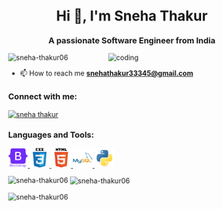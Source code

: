 <h1 align="center">Hi 👋, I'm Sneha Thakur</h1>
<h3 align="center">A passionate Software Engineer from India</h3>

<img align="right" alt="coding" width="300" src="https://www.bing.com/th/id/OGC.8fd6ae2f0922e6ed19909533860bde90?pid=1.7&rurl=https%3a%2f%2fcdn.dribbble.com%2fusers%2f17707%2fscreenshots%2f2413754%2frrr.gif&ehk=erIZtubNbjKvMTXk4pMDGVUchz3gS1Cx1KThjw2lRE0%3d">

<p align="left"> <img src="https://komarev.com/ghpvc/?username=sneha-thakur06&label=Profile%20views&color=0e75b6&style=flat" alt="sneha-thakur06" /> </p>

- 📫 How to reach me **snehathakur33345@gmail.com**

<h3 align="left">Connect with me:</h3>
<p align="left">
<a href="https://linkedin.com/in/sneha thakur" target="blank"><img align="center" src="https://raw.githubusercontent.com/rahuldkjain/github-profile-readme-generator/master/src/images/icons/Social/linked-in-alt.svg" alt="sneha thakur" height="30" width="40" /></a>
</p>

<h3 align="left">Languages and Tools:</h3>
<p align="left"> <a href="https://getbootstrap.com" target="_blank" rel="noreferrer"> <img src="https://raw.githubusercontent.com/devicons/devicon/master/icons/bootstrap/bootstrap-plain-wordmark.svg" alt="bootstrap" width="40" height="40"/> </a> <a href="https://www.w3schools.com/css/" target="_blank" rel="noreferrer"> <img src="https://raw.githubusercontent.com/devicons/devicon/master/icons/css3/css3-original-wordmark.svg" alt="css3" width="40" height="40"/> </a> <a href="https://www.w3.org/html/" target="_blank" rel="noreferrer"> <img src="https://raw.githubusercontent.com/devicons/devicon/master/icons/html5/html5-original-wordmark.svg" alt="html5" width="40" height="40"/> </a> <a href="https://www.mysql.com/" target="_blank" rel="noreferrer"> <img src="https://raw.githubusercontent.com/devicons/devicon/master/icons/mysql/mysql-original-wordmark.svg" alt="mysql" width="40" height="40"/> </a> <a href="https://www.python.org" target="_blank" rel="noreferrer"> <img src="https://raw.githubusercontent.com/devicons/devicon/master/icons/python/python-original.svg" alt="python" width="40" height="40"/> </a> </p>

<p><img align="left" src="https://github-readme-stats.vercel.app/api/top-langs?username=sneha-thakur06&show_icons=true&locale=en&layout=compact" alt="sneha-thakur06" /></p>

<p>&nbsp;<img align="center" src="https://github-readme-stats.vercel.app/api?username=sneha-thakur06&show_icons=true&locale=en" alt="sneha-thakur06" /></p>

<p><img align="center" src="https://github-readme-streak-stats.herokuapp.com/?user=sneha-thakur06&" alt="sneha-thakur06" /></p>

